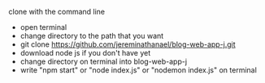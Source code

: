 clone with the command line

- open terminal
- change directory to the path that you want
- git clone https://github.com/jereminathanael/blog-web-app-j.git
- download node js if you don't have yet
- change directory on terminal into blog-web-app-j
- write "npm start" or "node index.js" or "nodemon index.js" on terminal
